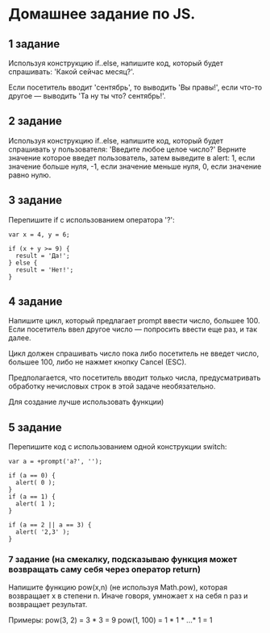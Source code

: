 # Домашнее задание по JS.

## 1 задание

Используя конструкцию if..else, напишите код, который будет спрашивать: 'Какой сейчас месяц?'.

Если посетитель вводит 'сентябрь', то выводить 'Вы правы!', если что-то другое — выводить 'Та ну ты что? сентябрь!'.

## 2 задание

Используя конструкцию if..else, напишите код, который будет спрашивать у пользователя: 'Введите любое целое число?'
Верните значение которое введет пользователь, затем выведите в alert: 1, если значение больше нуля, -1, если значение меньше нуля, 0, если значение равно нулю.

## 3 задание

Перепишите if с использованием оператора '?':

```
var x = 4, y = 6;

if (x + y >= 9) {
  result = 'Да!';
} else {
  result = 'Нет!';
}
```
## 4 задание

Напишите цикл, который предлагает prompt ввести число, большее 100. Если посетитель ввел другое число — попросить ввести еще раз, и так далее.

Цикл должен спрашивать число пока либо посетитель не введет число, большее 100, либо не нажмет кнопку Cancel (ESC).

Предполагается, что посетитель вводит только числа, предусматривать обработку нечисловых строк в этой задаче необязательно.

Для создание лучше использовать функции)

## 5 задание

Перепишите код с использованием одной конструкции switch:

```
var a = +prompt('a?', '');

if (a == 0) {
  alert( 0 );
}
if (a == 1) {
  alert( 1 );
}

if (a == 2 || a == 3) {
  alert( '2,3' );
}
```

### 7 задание (на смекалку, подсказываю функция может возвращать саму себя через оператор return)

Напишите функцию pow(x,n) (не используя Math.pow), которая возвращает x в степени n. Иначе говоря, умножает x на себя n раз и возвращает результат.

Примеры:
pow(3, 2) = 3 * 3 = 9
pow(1, 100) = 1 * 1 * ...* 1 = 1

